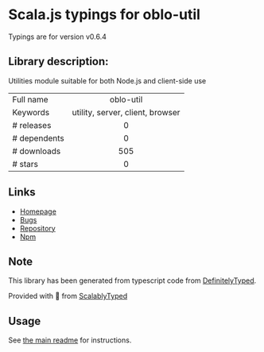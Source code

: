 
# Scala.js typings for oblo-util

Typings are for version v0.6.4

## Library description:
Utilities module suitable for both Node.js and client-side use

|                    |                 |
| ------------------ | :-------------: |
| Full name          | oblo-util |
| Keywords           | utility, server, client, browser |
| # releases         | 0 |
| # dependents       | 0 |
| # downloads        | 505 |
| # stars            | 0 |

## Links
- [Homepage](https://github.com/Oblosys/oblo-util#readme)
- [Bugs](https://github.com/Oblosys/oblo-util/issues)
- [Repository](https://github.com/Oblosys/oblo-util)
- [Npm](https://www.npmjs.com/package/oblo-util)
    


## Note
This library has been generated from typescript code from [DefinitelyTyped](https://definitelytyped.org).

Provided with :purple_heart: from [ScalablyTyped](https://github.com/oyvindberg/ScalablyTyped)

## Usage
See [the main readme](../../readme.md) for instructions.


